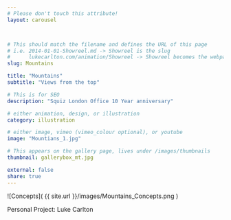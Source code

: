 ```yaml
---
# Please don't touch this attribute!
layout: carousel



# This should match the filename and defines the URL of this page
# i.e. 2014-01-01-Showreel.md -> Showreel is the slug
#      lukecarlton.com/animation/Showreel -> Showreel becomes the webpath
slug: Mountains

title: "Mountains"
subtitle: "Views from the top"

# This is for SEO
description: "Squiz London Office 10 Year anniversary"

# either animation, design, or illustration
category: illustration

# either image, vimeo (vimeo_colour optional), or youtube
image: "Mountians_1.jpg"

# This appears on the gallery page, lives under /images/thumbnails
thumbnail: gallerybox_mt.jpg

external: false
share: true
---
```


![Concepts]( {{ site.url }}/images/Mountains_Concepts.png )

Personal Project: Luke Carlton